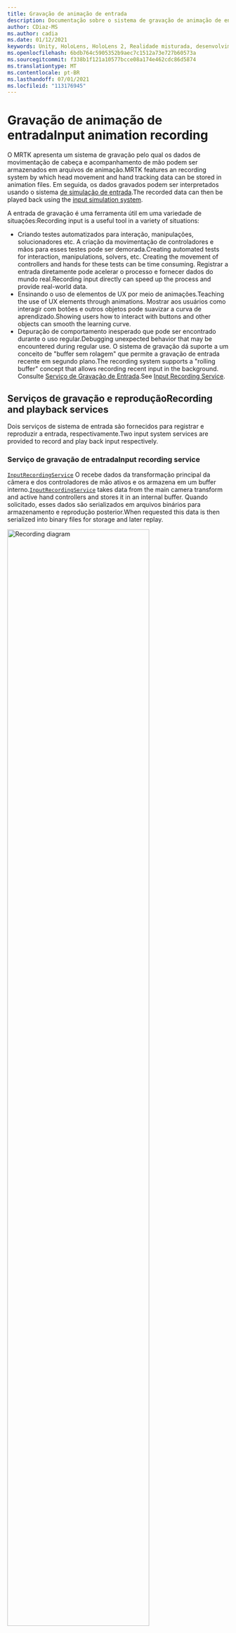 ```yaml
---
title: Gravação de animação de entrada
description: Documentação sobre o sistema de gravação de animação de entrada no MRTK
author: CDiaz-MS
ms.author: cadia
ms.date: 01/12/2021
keywords: Unity, HoloLens, HoloLens 2, Realidade misturada, desenvolvimento, MRTK,
ms.openlocfilehash: 6bdb764c5905352b9aec7c1512a73e727b60573a
ms.sourcegitcommit: f338b1f121a10577bcce08a174e462cdc86d5874
ms.translationtype: MT
ms.contentlocale: pt-BR
ms.lasthandoff: 07/01/2021
ms.locfileid: "113176945"
---
```

# <a name="input-animation-recording"></a><span data-ttu-id="d1e4c-104">Gravação de animação de entrada</span><span class="sxs-lookup"><span data-stu-id="d1e4c-104">Input animation recording</span></span>

<span data-ttu-id="d1e4c-105">O MRTK apresenta um sistema de gravação pelo qual os dados de movimentação de cabeça e acompanhamento de mão podem ser armazenados em arquivos de animação.</span><span class="sxs-lookup"><span data-stu-id="d1e4c-105">MRTK features an recording system by which head movement and hand tracking data can be stored in animation files.</span></span> <span data-ttu-id="d1e4c-106">Em seguida, os dados gravados podem ser interpretados usando o sistema [de simulação de entrada](input-simulation-service.md).</span><span class="sxs-lookup"><span data-stu-id="d1e4c-106">The recorded data can then be played back using the [input simulation system](input-simulation-service.md).</span></span>

<span data-ttu-id="d1e4c-107">A entrada de gravação é uma ferramenta útil em uma variedade de situações:</span><span class="sxs-lookup"><span data-stu-id="d1e4c-107">Recording input is a useful tool in a variety of situations:</span></span>

* <span data-ttu-id="d1e4c-108">Criando testes automatizados para interação, manipulações, solucionadores etc. A criação da movimentação de controladores e mãos para esses testes pode ser demorada.</span><span class="sxs-lookup"><span data-stu-id="d1e4c-108">Creating automated tests for interaction, manipulations, solvers, etc. Creating the movement of controllers and hands for these tests can be time consuming.</span></span> <span data-ttu-id="d1e4c-109">Registrar a entrada diretamente pode acelerar o processo e fornecer dados do mundo real.</span><span class="sxs-lookup"><span data-stu-id="d1e4c-109">Recording input directly can speed up the process and provide real-world data.</span></span>
* <span data-ttu-id="d1e4c-110">Ensinando o uso de elementos de UX por meio de animações.</span><span class="sxs-lookup"><span data-stu-id="d1e4c-110">Teaching the use of UX elements through animations.</span></span>
  <span data-ttu-id="d1e4c-111">Mostrar aos usuários como interagir com botões e outros objetos pode suavizar a curva de aprendizado.</span><span class="sxs-lookup"><span data-stu-id="d1e4c-111">Showing users how to interact with buttons and other objects can smooth the learning curve.</span></span>
* <span data-ttu-id="d1e4c-112">Depuração de comportamento inesperado que pode ser encontrado durante o uso regular.</span><span class="sxs-lookup"><span data-stu-id="d1e4c-112">Debugging unexpected behavior that may be encountered during regular use.</span></span>
  <span data-ttu-id="d1e4c-113">O sistema de gravação dá suporte a um conceito de "buffer sem rolagem" que permite a gravação de entrada recente em segundo plano.</span><span class="sxs-lookup"><span data-stu-id="d1e4c-113">The recording system supports a "rolling buffer" concept that allows recording recent input in the background.</span></span>
  <span data-ttu-id="d1e4c-114">Consulte [Serviço de Gravação de Entrada](#input-recording-service).</span><span class="sxs-lookup"><span data-stu-id="d1e4c-114">See [Input Recording Service](#input-recording-service).</span></span>

## <a name="recording-and-playback-services"></a><span data-ttu-id="d1e4c-115">Serviços de gravação e reprodução</span><span class="sxs-lookup"><span data-stu-id="d1e4c-115">Recording and playback services</span></span>

<span data-ttu-id="d1e4c-116">Dois serviços de sistema de entrada são fornecidos para registrar e reproduzir a entrada, respectivamente.</span><span class="sxs-lookup"><span data-stu-id="d1e4c-116">Two input system services are provided to record and play back input respectively.</span></span>

### <a name="input-recording-service"></a><span data-ttu-id="d1e4c-117">Serviço de gravação de entrada</span><span class="sxs-lookup"><span data-stu-id="d1e4c-117">Input recording service</span></span>

<span data-ttu-id="d1e4c-118">[`InputRecordingService`](xref:Microsoft.MixedReality.Toolkit.Input.InputRecordingService) O recebe dados da transformação principal da câmera e dos controladores de mão ativos e os armazena em um buffer interno.</span><span class="sxs-lookup"><span data-stu-id="d1e4c-118">[`InputRecordingService`](xref:Microsoft.MixedReality.Toolkit.Input.InputRecordingService) takes data from the main camera transform and active hand controllers and stores it in an internal buffer.</span></span> <span data-ttu-id="d1e4c-119">Quando solicitado, esses dados são serializados em arquivos binários para armazenamento e reprodução posterior.</span><span class="sxs-lookup"><span data-stu-id="d1e4c-119">When requested this data is then serialized into binary files for storage and later replay.</span></span>

<a target="_blank" href="../images/input-simulation/MRTK_InputAnimation_RecordingDiagram.png">
  <img src="../images/input-simulation/MRTK_InputAnimation_RecordingDiagram.png" title="Animação de entrada de gravação" width="80%" alt="Recording diagram" class="center" />
</a>

<span data-ttu-id="d1e4c-121">Para iniciar a gravação de entrada, chame a [`StartRecording`](xref:Microsoft.MixedReality.Toolkit.Input.IMixedRealityInputRecordingService.StartRecording) função .</span><span class="sxs-lookup"><span data-stu-id="d1e4c-121">To start recording input call the [`StartRecording`](xref:Microsoft.MixedReality.Toolkit.Input.IMixedRealityInputRecordingService.StartRecording) function.</span></span> <span data-ttu-id="d1e4c-122">[`StopRecording`](xref:Microsoft.MixedReality.Toolkit.Input.IMixedRealityInputRecordingService.StopRecording) pausa a gravação (mas não descarta os dados registrados até agora, use [`DiscardRecordedInput`](xref:Microsoft.MixedReality.Toolkit.Input.IMixedRealityInputRecordingService.DiscardRecordedInput) para fazer isso, se necessário).</span><span class="sxs-lookup"><span data-stu-id="d1e4c-122">[`StopRecording`](xref:Microsoft.MixedReality.Toolkit.Input.IMixedRealityInputRecordingService.StopRecording) will pause recording (but not discard the data recorded so far, use [`DiscardRecordedInput`](xref:Microsoft.MixedReality.Toolkit.Input.IMixedRealityInputRecordingService.DiscardRecordedInput) to do this if needed).</span></span>

<span data-ttu-id="d1e4c-123">Por padrão, o tamanho do buffer de gravação é limitado a 30 segundos.</span><span class="sxs-lookup"><span data-stu-id="d1e4c-123">By default the size of the recording buffer is limited to 30 seconds.</span></span> <span data-ttu-id="d1e4c-124">Isso permite que o serviço de gravação continue gravando em segundo plano sem acumular muitos dados e salve os últimos 30 segundos quando necessário.</span><span class="sxs-lookup"><span data-stu-id="d1e4c-124">This allows the recording service to keep recording in the background without accumulating too much data, and then save the last 30 seconds when required.</span></span> <span data-ttu-id="d1e4c-125">O intervalo de tempo pode ser alterado usando a [`RecordingBufferTimeLimit`](xref:Microsoft.MixedReality.Toolkit.Input.IMixedRealityInputRecordingService.RecordingBufferTimeLimit) propriedade ou a gravação pode ser ilimitada usando a opção [`UseBufferTimeLimit`](xref:Microsoft.MixedReality.Toolkit.Input.IMixedRealityInputRecordingService.UseBufferTimeLimit) .</span><span class="sxs-lookup"><span data-stu-id="d1e4c-125">The time interval can be changed using the [`RecordingBufferTimeLimit`](xref:Microsoft.MixedReality.Toolkit.Input.IMixedRealityInputRecordingService.RecordingBufferTimeLimit) property, or recording can be unlimited using the [`UseBufferTimeLimit`](xref:Microsoft.MixedReality.Toolkit.Input.IMixedRealityInputRecordingService.UseBufferTimeLimit) option.</span></span>

<span data-ttu-id="d1e4c-126">Os dados no buffer de gravação podem ser salvos em um arquivo binário usando a [função SaveInputAnimation.](xref:Microsoft.MixedReality.Toolkit.Input.IMixedRealityInputRecordingService.SaveInputAnimation*)</span><span class="sxs-lookup"><span data-stu-id="d1e4c-126">The data in the recording buffer can be saved in a binary file using the [SaveInputAnimation](xref:Microsoft.MixedReality.Toolkit.Input.IMixedRealityInputRecordingService.SaveInputAnimation*) function.</span></span>

<span data-ttu-id="d1e4c-127">Para obter detalhes sobre o formato de arquivo binário, consulte Especificação de formato de arquivo de [animação de entrada](input-animation-file-format.md).</span><span class="sxs-lookup"><span data-stu-id="d1e4c-127">For details on the binary file format see [Input Animation File Format Specification](input-animation-file-format.md).</span></span>

### <a name="input-playback-service"></a><span data-ttu-id="d1e4c-128">Serviço de reprodução de entrada</span><span class="sxs-lookup"><span data-stu-id="d1e4c-128">Input playback service</span></span>

<span data-ttu-id="d1e4c-129">[`InputPlaybackService`](xref:Microsoft.MixedReality.Toolkit.Input.InputPlaybackService) lê um arquivo binário com dados de animação de entrada e, em seguida, aplica esses dados por meio de [InputSimulationService](xref:Microsoft.MixedReality.Toolkit.Input.InputSimulationService) para recriar os movimentos gravados.</span><span class="sxs-lookup"><span data-stu-id="d1e4c-129">[`InputPlaybackService`](xref:Microsoft.MixedReality.Toolkit.Input.InputPlaybackService) reads a binary file with input animation data and then applies this data through the [InputSimulationService](xref:Microsoft.MixedReality.Toolkit.Input.InputSimulationService) to recreate the recorded movements.</span></span>

<a target="_blank" href="../images/input-simulation/MRTK_InputAnimation_PlaybackDiagram.png">
  <img src="../images/input-simulation/MRTK_InputAnimation_PlaybackDiagram.png" title="Animação de entrada de reprodução" width="80%" alt="Play Back diagram" class="center" />
</a>

<span data-ttu-id="d1e4c-131">Para começar a reprodução da animação de entrada, ela deve ser carregada de um arquivo usando a [função LoadInputAnimation.](xref:Microsoft.MixedReality.Toolkit.Input.IMixedRealityInputPlaybackService.LoadInputAnimation*)</span><span class="sxs-lookup"><span data-stu-id="d1e4c-131">To start playing back input animation it should be loaded from a file using the [LoadInputAnimation](xref:Microsoft.MixedReality.Toolkit.Input.IMixedRealityInputPlaybackService.LoadInputAnimation*) function.</span></span>

<span data-ttu-id="d1e4c-132">Chame [Reproduzir,](xref:Microsoft.MixedReality.Toolkit.Input.IMixedRealityInputPlaybackService.Play) [Pausar](xref:Microsoft.MixedReality.Toolkit.Input.IMixedRealityInputPlaybackService.Play)ou [Parar para](xref:Microsoft.MixedReality.Toolkit.Input.IMixedRealityInputPlaybackService.Stop) controlar a reprodução da animação.</span><span class="sxs-lookup"><span data-stu-id="d1e4c-132">Call [Play](xref:Microsoft.MixedReality.Toolkit.Input.IMixedRealityInputPlaybackService.Play), [Pause](xref:Microsoft.MixedReality.Toolkit.Input.IMixedRealityInputPlaybackService.Play), or [Stop](xref:Microsoft.MixedReality.Toolkit.Input.IMixedRealityInputPlaybackService.Stop) to control the animation playback.</span></span>

<span data-ttu-id="d1e4c-133">O tempo de animação atual também pode ser controlado diretamente com a [propriedade LocalTime.](xref:Microsoft.MixedReality.Toolkit.Input.IMixedRealityInputPlaybackService.LocalTime)</span><span class="sxs-lookup"><span data-stu-id="d1e4c-133">The current animation time can also be controlled directly with the [LocalTime](xref:Microsoft.MixedReality.Toolkit.Input.IMixedRealityInputPlaybackService.LocalTime) property.</span></span>

> [!WARNING]
> <span data-ttu-id="d1e4c-134">Fazer loop ou redefinir a animação de entrada ou a configuração diretamente depurando a linha do tempo pode gerar [`LocalTime`](xref:Microsoft.MixedReality.Toolkit.Input.IMixedRealityInputPlaybackService.LocalTime) resultados inesperados ao manipular a cena!</span><span class="sxs-lookup"><span data-stu-id="d1e4c-134">Looping or resetting input animation or setting [`LocalTime`](xref:Microsoft.MixedReality.Toolkit.Input.IMixedRealityInputPlaybackService.LocalTime) directly by scrubbing the timeline may yield unexpected results when manipulating the scene!</span></span> <span data-ttu-id="d1e4c-135">Somente os movimentos de entrada são registrados, quaisquer alterações adicionais, como mover objetos ou alternar comutadores, não serão redefinidas.</span><span class="sxs-lookup"><span data-stu-id="d1e4c-135">Only the input movements are recorded, any additional changes such as moving objects or flipping switches will not be reset.</span></span> <span data-ttu-id="d1e4c-136">Certifique-se de recarregar a cena se alterações irreversíveis foram feitas.</span><span class="sxs-lookup"><span data-stu-id="d1e4c-136">Make sure to reload the scene if irreversible changes have been made.</span></span>

### <a name="editor-tools-for-recording-and-playing-input-animation"></a><span data-ttu-id="d1e4c-137">Ferramentas do editor para gravação e reprodução de animação de entrada</span><span class="sxs-lookup"><span data-stu-id="d1e4c-137">Editor tools for recording and playing input animation</span></span>

<span data-ttu-id="d1e4c-138">Existem várias ferramentas no editor do Unity para gravar e examinar a animação de entrada.</span><span class="sxs-lookup"><span data-stu-id="d1e4c-138">A number of tools exist in the Unity editor for recording and examining input animation.</span></span> <span data-ttu-id="d1e4c-139">Essas ferramentas podem ser acessadas na janela ferramentas de simulação de entrada [,](input-simulation-service.md#input-simulation-tools-window)que pode ser aberta no menu Realidade _Misturada Toolkit > Utilitários > Simulação de_ Entrada.</span><span class="sxs-lookup"><span data-stu-id="d1e4c-139">These tools can be accessed in the [input simulation tools window](input-simulation-service.md#input-simulation-tools-window), which can be opened from the _Mixed Reality Toolkit > Utilities > Input Simulation_ menu.</span></span>

> [!NOTE]
> <span data-ttu-id="d1e4c-140">A gravação e a reprodução de entrada só funcionam durante o modo de reprodução.</span><span class="sxs-lookup"><span data-stu-id="d1e4c-140">Input recording and playback only works during play mode.</span></span>

<span data-ttu-id="d1e4c-141">A janela de gravação de entrada tem dois modos:</span><span class="sxs-lookup"><span data-stu-id="d1e4c-141">The input recording window has two modes:</span></span>

* <span data-ttu-id="d1e4c-142">_Gravação_ para gravar a entrada durante o modo de reprodução e salvá-la em arquivos de animação.</span><span class="sxs-lookup"><span data-stu-id="d1e4c-142">_Recording_ for recording input during play mode and saving it to animation files.</span></span>

  <span data-ttu-id="d1e4c-143">Ao ativar o botão de gravação, o [`InputRecordingService`](xref:Microsoft.MixedReality.Toolkit.Input.InputRecordingService) está habilitado para registrar a entrada.</span><span class="sxs-lookup"><span data-stu-id="d1e4c-143">When toggling on the recording button the [`InputRecordingService`](xref:Microsoft.MixedReality.Toolkit.Input.InputRecordingService) is enabled to record input.</span></span>
  <span data-ttu-id="d1e4c-144">Ao desligar o botão de gravação, uma seleção de salvar arquivo é mostrada e a animação de entrada gravada é salva no destino selecionado.</span><span class="sxs-lookup"><span data-stu-id="d1e4c-144">When toggling off the recording button a file save selection is shown and the recorded input animation is saved to the selected destination.</span></span>

  <span data-ttu-id="d1e4c-145">O limite de tempo do buffer também pode ser alterado nesse modo.</span><span class="sxs-lookup"><span data-stu-id="d1e4c-145">The buffer time limit can also be changed in this mode.</span></span>

* <span data-ttu-id="d1e4c-146">_Reprodução_ para carregar arquivos de animação e recriar a entrada por meio do sistema de simulação de entrada.</span><span class="sxs-lookup"><span data-stu-id="d1e4c-146">_Playback_ for loading animation files and then recreating input through the input simulation system.</span></span>

  <span data-ttu-id="d1e4c-147">Uma animação deve ser carregada nesse modo primeiro.</span><span class="sxs-lookup"><span data-stu-id="d1e4c-147">An animation must be loaded in this mode first.</span></span> <span data-ttu-id="d1e4c-148">Depois de gravar a entrada no modo de gravação, a animação resultante é carregada automaticamente.</span><span class="sxs-lookup"><span data-stu-id="d1e4c-148">After recording input in recording mode the resulting animation is automatically loaded.</span></span> <span data-ttu-id="d1e4c-149">Como alternativa, clique no botão "Carregar" para selecionar um arquivo de animação existente.</span><span class="sxs-lookup"><span data-stu-id="d1e4c-149">Alternatively click the "Load" button to select an existing animation file.</span></span>

  <span data-ttu-id="d1e4c-150">Os botões de controle de tempo da esquerda para a direita são:</span><span class="sxs-lookup"><span data-stu-id="d1e4c-150">The time control buttons from left to right are:</span></span>

  * <span data-ttu-id="d1e4c-151">_Redefinir_ o tempo de reprodução para o início da animação.</span><span class="sxs-lookup"><span data-stu-id="d1e4c-151">_Reset_ the playback time to the start of the animation.</span></span>
  * <span data-ttu-id="d1e4c-152">_Reproduzir_ animação continuamente ao longo do tempo.</span><span class="sxs-lookup"><span data-stu-id="d1e4c-152">_Play_ animation continuously over time.</span></span>
  * <span data-ttu-id="d1e4c-153">_Avance_ uma etapa.</span><span class="sxs-lookup"><span data-stu-id="d1e4c-153">_Step_ forward one time step.</span></span>

  <span data-ttu-id="d1e4c-154">O controle deslizante também pode ser usado para limpar a linha do tempo de animação.</span><span class="sxs-lookup"><span data-stu-id="d1e4c-154">The slider can also be used to scrub through the animation timeline.</span></span>

> [!WARNING]
> <span data-ttu-id="d1e4c-155">Fazer loop ou redefinir a animação de entrada ou depurar a linha do tempo pode gerar resultados inesperados ao manipular a cena!</span><span class="sxs-lookup"><span data-stu-id="d1e4c-155">Looping or resetting input animation or scrubbing the timeline may yield unexpected results when manipulating the scene!</span></span> <span data-ttu-id="d1e4c-156">Somente os movimentos de entrada são registrados, quaisquer alterações adicionais, como mover objetos ou alternar comutadores, não serão redefinidas.</span><span class="sxs-lookup"><span data-stu-id="d1e4c-156">Only the input movements are recorded, any additional changes such as moving objects or flipping switches will not be reset.</span></span> <span data-ttu-id="d1e4c-157">Certifique-se de recarregar a cena se alterações irreversíveis foram feitas.</span><span class="sxs-lookup"><span data-stu-id="d1e4c-157">Make sure to reload the scene if irreversible changes have been made.</span></span>
